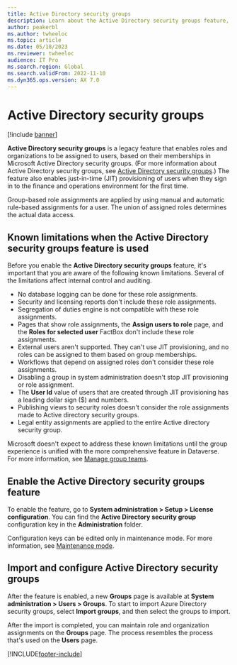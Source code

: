 ```yaml
---
title: Active Directory security groups
description: Learn about the Active Directory security groups feature, including an overview on known limitations when the Active Directory security groups feature is used.
author: peakerbl
ms.author: twheeloc
ms.topic: article
ms.date: 05/18/2023
ms.reviewer: twheeloc
audience: IT Pro
ms.search.region: Global
ms.search.validFrom: 2022-11-10
ms.dyn365.ops.version: AX 7.0
---
```


# Active Directory security groups

[!include [banner](../includes/banner.md)]

**Active Directory security groups** is a legacy feature that enables roles and organizations to be assigned to users, based on their memberships in Microsoft Active Directory security groups. (For more information about Active Directory security groups, see [Active Directory security groups](/windows-server/identity/ad-ds/manage/understand-security-groups).) The feature also enables just-in-time (JIT) provisioning of users when they sign in to the finance and operations environment for the first time.

Group-based role assignments are applied by using manual and automatic rule-based assignments for a user. The union of assigned roles determines the actual data access.

## Known limitations when the Active Directory security groups feature is used

Before you enable the **Active Directory security groups** feature, it's important that you are aware of the following known limitations. Several of the limitations affect internal control and auditing.

- No database logging can be done for these role assignments.
- Security and licensing reports don't include these role assignments.
- Segregation of duties engine is not compatible with these role assignments.
- Pages that show role assignments, the **Assign users to role** page, and the **Roles for selected user** FactBox don't include these role assignments.
- External users aren't supported. They can't use JIT provisioning, and no roles can be assigned to them based on group memberships.
- Workflows that depend on assigned roles don't consider these role assignments.
- Disabling a group in system administration doesn't stop JIT provisioning or role assignment.
- The **User Id** value of users that are created through JIT provisioning has a leading dollar sign ($) and numbers.
- Publishing views to security roles doesn't consider the role assignments made to Active directory security groups. 
- Legal entity assignments are applied to the entire Active directory security group. 

Microsoft doesn't expect to address these known limitations until the group experience is unified with the more comprehensive feature in Dataverse. For more information, see [Manage group teams](/power-platform/admin/manage-group-teams).

## Enable the Active Directory security groups feature

To enable the feature, go to **System administration \> Setup \> License configuration**. You can find the **Active Directory security group** configuration key in the **Administration** folder.

Configuration keys can be edited only in maintenance mode. For more information, see [Maintenance mode](../sysadmin/maintenance-mode.md).

## Import and configure Active Directory security groups

After the feature is enabled, a new **Groups** page is available at **System administration \> Users \> Groups**. To start to import Azure Directory security groups, select **Import groups**, and then select the groups to import.

After the import is completed, you can maintain role and organization assignments on the **Groups** page. The process resembles the process that's used on the **Users** page.

[!INCLUDE[footer-include](../../../includes/footer-banner.md)]
